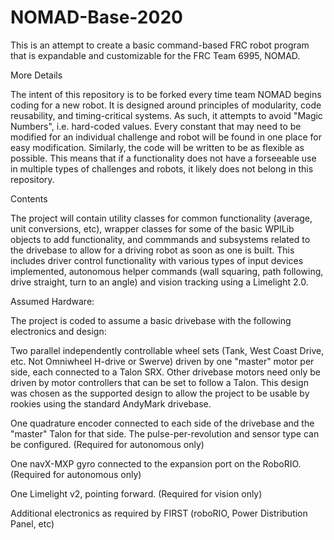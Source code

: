 # NOMAD-Base-2020

This is an attempt to create a basic command-based FRC robot program that is expandable and customizable for the FRC Team 6995, NOMAD.

More Details

The intent of this repository is to be forked every time team NOMAD begins coding for a new robot. It is designed around principles of modularity, code reusability, and timing-critical systems. As such, it attempts to avoid "Magic Numbers", i.e. hard-coded values. Every constant that may need to be modified for an individual challenge and robot will be found in one place for easy modification. Similarly, the code will be written to be as flexible as possible. This means that if a functionality does not have a forseeable use in multiple types of challenges and robots, it likely does not belong in this repository.

Contents

The project will contain utility classes for common functionality (average, unit conversions, etc), wrapper classes for some of the basic WPILib objects to add functionality, and commmands and subsystems related to the drivebase to allow for a driving robot as soon as one is built. This includes driver control functionality with various types of input devices implemented, autonomous helper commands (wall squaring, path following, drive straight, turn to an angle) and vision tracking using a Limelight 2.0.

Assumed Hardware:

The project is coded to assume a basic drivebase with the following electronics and design:

Two parallel independently controllable wheel sets (Tank, West Coast Drive, etc. Not Omniwheel H-drive or Swerve) driven by one "master" motor per side, each connected to a Talon SRX. Other drivebase motors need only be driven by motor controllers that can be set to follow a Talon. This design was chosen as the supported design to allow the project to be usable by rookies using the standard AndyMark drivebase.

One quadrature encoder connected to each side of the drivebase and the "master" Talon for that side. The pulse-per-revolution and sensor type can be configured. (Required for autonomous only)

One navX-MXP gyro connected to the expansion port on the RoboRIO. (Required for autonomous only)

One Limelight v2, pointing forward. (Required for vision only)

Additional electronics as required by FIRST (roboRIO, Power Distribution Panel, etc)

